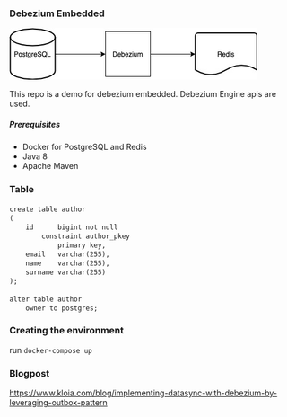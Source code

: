 ### Debezium Embedded

![](images/1.jpg)

This repo is a demo for debezium embedded. Debezium Engine apis are used.

##### Prerequisites

- Docker for PostgreSQL and Redis
- Java 8
- Apache Maven


### Table

```
create table author
(
    id      bigint not null
        constraint author_pkey
            primary key,
    email   varchar(255),
    name    varchar(255),
    surname varchar(255)
);

alter table author
    owner to postgres;
```

### Creating the environment 

run `docker-compose up`

### Blogpost

https://www.kloia.com/blog/implementing-datasync-with-debezium-by-leveraging-outbox-pattern
